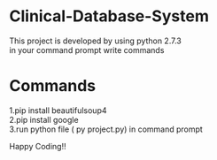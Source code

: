 # Clinical-Database-System

This project is developed by using python 2.7.3 <br>
in your command prompt write commands

# Commands

1.pip install beautifulsoup4 <br>
2.pip install google <br>
3.run python file ( py project.py) in command prompt

Happy Coding!!
